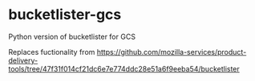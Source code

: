 # bucketlister-gcs
Python version of bucketlister for GCS

Replaces fuctionality from https://github.com/mozilla-services/product-delivery-tools/tree/47f31f014cf21dc6e7e774ddc28e51a6f9eeba54/bucketlister


